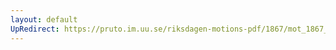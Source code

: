 ```yaml
---
layout: default
UpRedirect: https://pruto.im.uu.se/riksdagen-motions-pdf/1867/mot_1867__fk__22/mot_1867__fk__22-003.pdf
---
```

